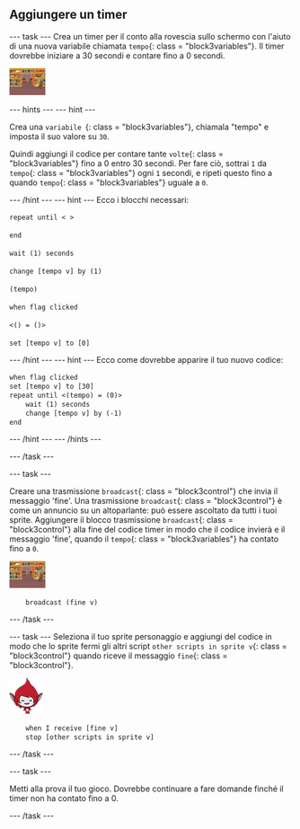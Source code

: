 ## Aggiungere un timer

\--- task \--- Crea un timer per il conto alla rovescia sullo schermo con l'aiuto di una nuova variabile chiamata `tempo`{: class = "block3variables"}. Il timer dovrebbe iniziare a 30 secondi e contare fino a 0 secondi.

![Stage sprite](images/stage-sprite.png)

\--- hints \--- \--- hint \---

Crea una `variabile `{: class = "block3variables"}, chiamala "tempo" e imposta il suo valore su `30`.

Quindi aggiungi il codice per contare tante `volte`{: class = "block3variables"} fino a 0 entro 30 secondi. Per fare ciò, sottrai `1` da `tempo`{: class = "block3variables"} ogni `1` secondi, e ripeti questo fino a quando `tempo`{: class = "block3variables"} uguale a `0`.

\--- /hint \--- \--- hint \--- Ecco i blocchi necessari:

```blocks3
repeat until < >

end

wait (1) seconds

change [tempo v] by (1)

(tempo)

when flag clicked

<() = ()>

set [tempo v] to [0]
```

\--- /hint \--- \--- hint \--- Ecco come dovrebbe apparire il tuo nuovo codice:

```blocks3
when flag clicked
set [tempo v] to [30]
repeat until <(tempo) = (0)>
    wait (1) seconds
    change [tempo v] by (-1)
end
```

\--- /hint \--- \--- /hints \---

\--- /task \---

\--- task \---

Creare una trasmissione `broadcast`{: class = "block3control"} che invia il messaggio 'fine'. Una trasmissione `broadcast`{: class = "block3control"} è come un annuncio su un altoparlante: può essere ascoltato da tutti i tuoi sprite. Aggiungere il blocco trasmissione `broadcast`{: class = "block3control"} alla fine del codice timer in modo che il codice invierà e il messaggio 'fine', quando il `tempo`{: class = "block3variables"} ha contato fino a `0`.

![Stage sprite](images/stage-sprite.png)

```blocks3
    broadcast (fine v)
```

\--- /task \---

\--- task \--- Seleziona il tuo sprite personaggio e aggiungi del codice in modo che lo sprite fermi gli altri script `other scripts in sprite v`{: class = "block3control"} quando riceve il messaggio `fine`{: class = "block3control"}.

![Giga sprite](images/giga-sprite.png)

```blocks3
    when I receive [fine v]
    stop [other scripts in sprite v]
```

\--- /task \---

\--- task \---

Metti alla prova il tuo gioco. Dovrebbe continuare a fare domande finché il timer non ha contato fino a 0.

\--- /task \---